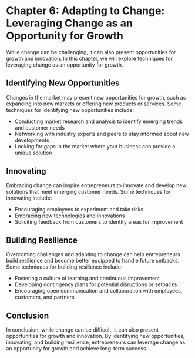 Chapter 6: Adapting to Change: Leveraging Change as an Opportunity for Growth
=============================================================================

While change can be challenging, it can also present opportunities for growth and innovation. In this chapter, we will explore techniques for leveraging change as an opportunity for growth.

Identifying New Opportunities
-----------------------------

Changes in the market may present new opportunities for growth, such as expanding into new markets or offering new products or services. Some techniques for identifying new opportunities include:

* Conducting market research and analysis to identify emerging trends and customer needs
* Networking with industry experts and peers to stay informed about new developments
* Looking for gaps in the market where your business can provide a unique solution

Innovating
----------

Embracing change can inspire entrepreneurs to innovate and develop new solutions that meet emerging customer needs. Some techniques for innovating include:

* Encouraging employees to experiment and take risks
* Embracing new technologies and innovations
* Soliciting feedback from customers to identify areas for improvement

Building Resilience
-------------------

Overcoming challenges and adapting to change can help entrepreneurs build resilience and become better equipped to handle future setbacks. Some techniques for building resilience include:

* Fostering a culture of learning and continuous improvement
* Developing contingency plans for potential disruptions or setbacks
* Encouraging open communication and collaboration with employees, customers, and partners

Conclusion
----------

In conclusion, while change can be difficult, it can also present opportunities for growth and innovation. By identifying new opportunities, innovating, and building resilience, entrepreneurs can leverage change as an opportunity for growth and achieve long-term success.
